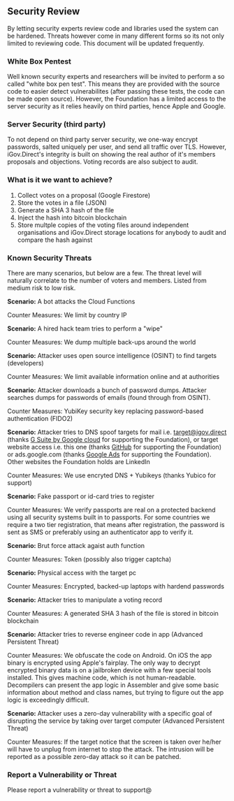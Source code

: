 ## Security Review

By letting security experts review code and libraries used the system can be hardened. Threats however come in many different forms so its not only limited to reviewing code. This document will be updated frequently.

### White Box Pentest

Well known security experts and researchers will be invited to perform a so called "white box pen test". This means they are provided with the source code to easier detect vulnerabilites (after passing these tests, the code can be made open source). However, the Foundation has a limited access to the server security as it relies heavily on third parties, hence Apple and Google.

### Server Security (third party)

To not depend on third party server security, we one-way encrypt passwords, salted uniquely per user, and send all traffic over TLS. However, iGov.Direct's integrity is built on showing the real author of it's members proposals and objections. Voting records are also subject to audit.

### What is it we want to achieve?

1. Collect votes on a proposal (Google Firestore)
2. Store the votes in a file (JSON)
3. Generate a SHA 3 hash of the file
4. Inject the hash into bitcoin blockchain
5. Store multple copies of the voting files around independent organisations and iGov.Direct storage locations 
for anybody to audit and compare the hash against

### Known Security Threats

There are many scenarios, but below are a few. The threat level will naturally correlate to the number of voters and members. Listed from medium risk to low risk.


**Scenario:** A bot attacks the Cloud Functions

Counter Measures: We limit by country IP

**Scenario:** A hired hack team tries to perform a "wipe"

Counter Measures: We dump multiple back-ups around the world

**Scenario:** Attacker uses open source intelligence (OSINT) to find targets (developers)

Counter Measures: We limit available information online and at authorities

**Scenario:** Attacker downloads a bunch of password dumps. Attacker searches dumps for passwords of emails (found through from OSINT).

Counter Measures: YubiKey security key replacing password-based authentication (FIDO2)

**Scenario:** Attacker tries to DNS spoof targets for mail i.e. target@igov.direct (thanks [G Suite by Google cloud](https://gsuite.google.com) for supporting the Foundation), or target website access i.e. this one (thanks [GitHub](https://github.com) for supporting the Foundation) or ads.google.com (thanks [Google Ads](https://ads.google.com/home/) for supporting the Foundation). Other websites the Foundation holds are LinkedIn

Counter Measures: We use encryted DNS + Yubikeys (thanks Yubico for support)

**Scenario:** Fake passport or id-card tries to register

Counter Measures: We verify passports are real on a protected backend using all security systems built in to passports. 
For some countries we require a two tier registration, that means after registration, the password is sent as SMS or preferably
using an authenticator app to verify it.

**Scenario:** Brut force attack agaist auth function

Counter Measures: Token (possibly also trigger captcha) 

**Scenario:** Physical access with the target pc

Counter Measures: Encrypted, backed-up laptops with hardend passwords

**Scenario:** Attacker tries to manipulate a voting record

Counter Measures: A generated SHA 3 hash of the file is stored in bitcoin blockchain

**Scenario:** Attacker tries to reverse engineer code in app (Advanced Persistent Threat)

Counter Measures: We obfuscate the code on Android. On iOS the app binary is encrypted using Apple's fairplay. The only way to decrypt encrypted binary data is on a jailbroken device with a few special tools installed. This gives machine code, which is not human-readable. Decompilers can present the app logic in Assembler and give some basic information about method and class names, but trying to figure out the app logic is exceedingly difficult.

**Scenario:** Attacker uses a zero-day vulnerability with a specific goal of disrupting the service by taking over target computer (Advanced Persistent Threat)

Counter Measures: If the target notice that the screen is taken over he/her will have to unplug from internet to stop the attack. The intrusion will be reported as a possible zero-day attack so it can be patched.

### Report a Vulnerability or Threat

Please report a vulnerability or threat to support@ 

